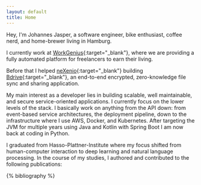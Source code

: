 ```yaml
---
layout: default
title: Home
---
```

Hey, 
I'm Johannes Jasper, a software engineer, bike enthusiast, coffee nerd, and home-brewer living in Hamburg.

I currently work at [WorkGenius](https://www.workgenius.com/en-us/){:target="_blank"}, where we are providing a fully automated platform for freelancers to earn their living.

Before that I helped [neXenio](https://www.nexenio.com/en){:target="_blank"} building [Bdrive](https://www.nexenio.com/en/bdrive){:target="_blank"}, an end-to-end encrypted, zero-knowledge file sync and sharing application.

My main interest as a developer lies in building scalable, well maintainable, and secure service-oriented applications. I currently focus on the lower levels of the stack. I basically work on anything from the API down: from event-based service architectures, the deployment pipeline, down to the infrastructure where I use AWS, Docker, and Kubernetes. After targeting the JVM for multiple years using Java and Kotlin with Spring Boot I am now back at coding in Python.

I graduated from Hasso-Plattner-Institute where my focus shifted from human-computer interaction to deep learning and natural language processing.
In the course of my studies, I authored and contributed to the following publications:

{% bibliography %}